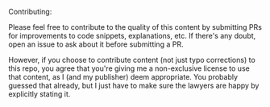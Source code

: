 Contributing:

Please feel free to contribute to the quality of this content by submitting PRs for improvements to code snippets, explanations, etc. If there's any doubt, open an issue to ask about it before submitting a PR.

However, if you choose to contribute content (not just typo corrections) to this repo, you agree that you're giving me a non-exclusive license to use that content, as I (and my publisher) deem appropriate. You probably guessed that already, but I just have to make sure the lawyers are happy by explicitly stating it.
